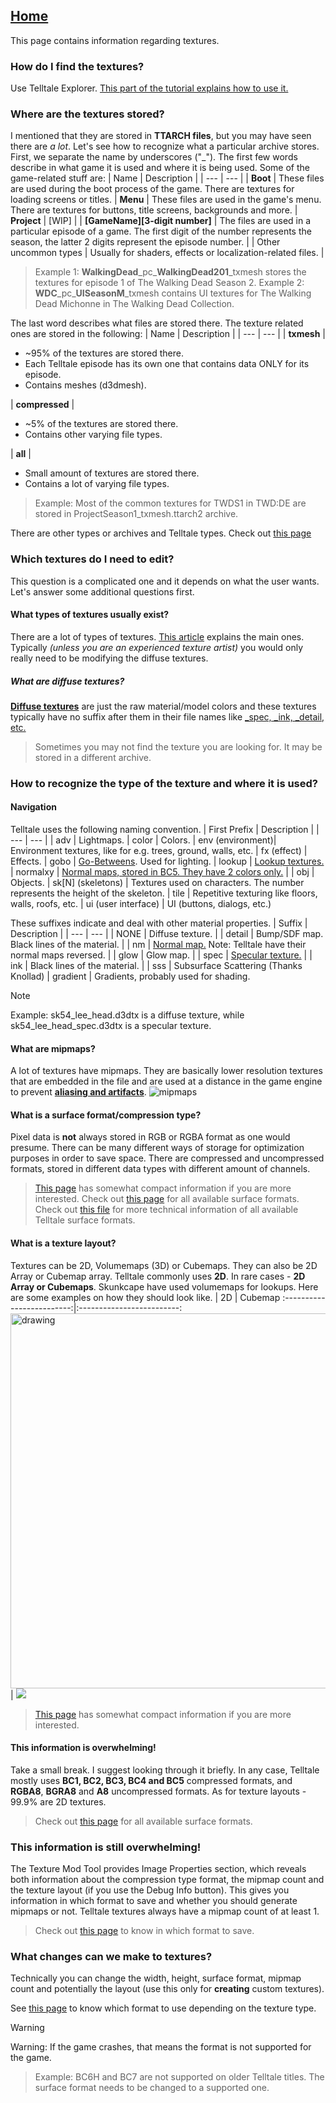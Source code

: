 ## [Home](/Docs/home.md)

This page contains information regarding textures.

### How do I find the textures?
Use Telltale Explorer. [This part of the tutorial explains how to use it.](/Docs/tutorial_part1/tutorial_part_1.md)

### Where are the textures stored?
I mentioned that they are stored in **TTARCH files**, but you may have seen there are *a lot*. Let's see how to recognize what a particular archive stores.
First, we separate the name by underscores ("_").
The first few words describe in what game it is used and where it is being used.
Some of the game-related stuff are:
| Name | Description |
| --- | --- |
| **Boot** | These files are used during the boot process of the game. There are textures for loading screens or titles.
| **Menu** | These files are used in the game's menu. There are textures for buttons, title screens, backgrounds and more.
| **Project** | [WIP] |
| **[GameName][3-digit number]** | The files are used in a particular episode of a game. The first digit of the number represents the season, the latter 2 digits represent the episode number. |
| Other uncommon types | Usually for shaders, effects or localization-related files. |
> Example 1: **WalkingDead**\_pc\_**WalkingDead201**_txmesh stores the textures for episode 1 of The Walking Dead Season 2.
> Example 2: **WDC**\_pc\_**UISeasonM**_txmesh contains UI textures for The Walking Dead Michonne in The Walking Dead Collection.

The last word describes what files are stored there. The texture related ones are stored in the following:
| Name | Description |
| --- | --- |
| **txmesh** | <ul><li>~95% of the textures are stored there.</li><li>Each Telltale episode has its own one that contains data ONLY for its episode.</li><li>Contains meshes (d3dmesh).</li></ul>
| **compressed** | <ul><li>~5% of the textures are stored there.</li><li>Contains other varying file types.</li></ul>
| **all** |<ul><li>Small amount of textures are stored there.</li><li>Contains a lot of varying file types.</li></ul>
> Example: Most of the common textures for TWDS1 in TWD:DE are stored in ProjectSeason1_txmesh.ttarch2 archive.

There are other types or archives and Telltale types. Check out [this page](/Docs/articles/ttarch.md)

### Which textures do I need to edit?
This question is a complicated one and it depends on what the user wants. Let's answer some additional questions first.

#### What types of textures usually exist?
There are a lot of types of textures. [This article](https://www.reallusion.com/iclone/help/iclone3/15_multiple_channel_texture_mapping/types_of_maps.htm) explains the main ones. Typically *(unless you are an experienced texture artist)* you would only really need to be modifying the diffuse textures. 

##### What are diffuse textures?
**[Diffuse textures](https://www.reallusion.com/iclone/help/iclone3/15_multiple_channel_texture_mapping/types_of_maps.htm)** are just the raw material/model colors and these textures typically have no suffix after them in their file names like [_spec, _ink, _detail, etc.](/Docs/articles/textures.md#navigation) 
> Sometimes you may not find the texture you are looking for. It may be stored in a different archive.

### How to recognize the type of the texture and where it is used? 
#### Navigation
Telltale uses the following naming convention.
| First Prefix | Description |
| --- | --- |
| adv | Lightmaps.
| color | Colors.
| env (environment)| Environment textures, like for e.g. trees, ground, walls, etc.
| fx (effect) | Effects.
| gobo | [Go-Betweens](https://garagefarm-net.medium.com/gobos-in-lighting-and-what-is-a-gobo-3276e17bd76b). Used for lighting.
| lookup | [Lookup textures.](https://docs.unity3d.com/550/Documentation/Manual/script-ColorCorrectionLookup.html)
| normalxy | [Normal maps, stored in BC5. They have 2 colors only.](https://en.wikipedia.org/wiki/Normal_mapping) |
| obj | Objects.
| sk[N] (skeletons) | Textures used on characters. The number represents the height of the skeleton.
| tile | Repetitive texturing like floors, walls, roofs, etc.
| ui (user interface) | UI (buttons, dialogs, etc.)

These suffixes indicate and deal with other material properties.
| Suffix | Description |
| --- | --- |
| NONE | Diffuse texture. |
| detail | Bump/SDF map. Black lines of the material. |
| nm | [Normal map.](https://en.wikipedia.org/wiki/Normal_mapping) Note: Telltale have their normal maps reversed. |
| glow | Glow map. |
| spec | [Specular texture.]((https://www.modding-forum.com/guide/17-diffuse-specular-and-normal-maps/)) |
| ink | Black lines of the material. |
| sss | Subsurface Scattering (Thanks Knollad)
| gradient | Gradients, probably used for shading.

 > [!NOTE]  
 > Example: sk54_lee_head.d3dtx is a diffuse texture, while sk54_lee_head_spec.d3dtx is a specular texture.

#### What are mipmaps?
A lot of textures have mipmaps. They are basically lower resolution textures that are embedded in the file and are used at a distance in the game engine to prevent **[aliasing and artifacts](https://gdbooks.gitbooks.io/legacyopengl/content/Chapter7/mip1.png)**. 
![mipmaps](http://archive.gamedev.net/archive/reference/programming/features/dxmipmap/mipmaps.gif)

#### What is a surface format/compression type?
Pixel data is **not** always stored in RGB or RGBA format as one would presume. There can be many different ways of storage for optimization purposes in order to save space. There are compressed and uncompressed formats, stored in different data types with different amount of channels.
> [This page](https://www.khronos.org/opengl/wiki/Image_Format) has somewhat compact information if you are more interested. 
> Check out [this page](/Docs/articles/surfaces.md) for all available surface formats.
> Check out [this file](/DDS_D3DTX_Converter_GUI/DDS_D3DTX_Converter/Telltale/TelltaleEnums/T3SurfaceFormat.cs) for more technical information of all available Telltale surface formats.
 
 #### What is a texture layout?
Textures can be 2D, Volumemaps (3D) or Cubemaps. They can also be 2D Array or Cubemap array.
Telltale commonly uses **2D**. In rare cases - **2D Array or Cubemaps**. Skunkcape have used volumemaps for lookups.
Here are some examples on how they should look like.
| 2D             |  Cubemap
:-------------------------:|:-------------------------:
<img src="https://cdna.artstation.com/p/assets/images/images/014/294/748/large/grace-mericer-textureprac22.jpg?1543367842" alt="drawing" width="600"/> |  ![](https://learnopengl.com/img/advanced/cubemaps_skybox.png)

 > [This page](https://www.khronos.org/opengl/wiki/Texture#Theory) has somewhat compact information if you are more interested. 


#### This information is overwhelming!
Take a small break. I suggest looking through it briefly.
In any case, Telltale mostly uses **BC1, BC2, BC3, BC4 and BC5** compressed formats, and **RGBA8**, **BGRA8** and **A8** uncompressed formats.
As for texture layouts - 99.9% are 2D textures.
> Check out [this page](/Docs/articles/surfaces.md) for all available surface formats.


### This information is still overwhelming!
The Texture Mod Tool provides Image Properties section, which reveals both information about the compression type format, the mipmap count and the texture layout (if you use the Debug Info button). This gives you information in which format to save and whether you should generate mipmaps or not. Telltale textures always have a mipmap count of at least 1. 
> Check out [this page](/Docs/articles/surfaces.md) to know in which format to save.

### What changes can we make to textures?
Technically you can change the width, height, surface format, mipmap count and potentially the layout (use this only for **creating** custom textures).

See [this page](/Docs/articles/surfaces.md) to know which format to use depending on the texture type.
> [!WARNING]  
> Warning: If the game crashes, that means the format is not supported for the game.
 >>Example: BC6H and BC7 are not supported on older Telltale titles. The surface format needs to be changed to a supported one.
 
